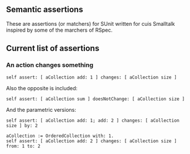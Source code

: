 ## Semantic assertions

These are assertions (or matchers) for SUnit written for cuis Smalltalk inspired by some of the marchers of RSpec.

## Current list of assertions

### An action changes something

`self assert: [ aCollection add: 1 ] changes: [ aCollection size ]`

Also the opposite is included:

`self assert: [ aCollection sum ] doesNotChange: [ aCollection size ]`

And the parametric versions:

`self assert: [ aCollection add: 1; add: 2 ] changes: [ aCollection size ] by: 2`

```
aCollection := OrderedCollection with: 1.
self assert: [ aCollection add: 2 ] changes: [ aCollection size ] from: 1 to: 2
```

